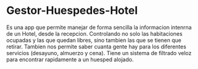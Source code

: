 # Gestor-Huespedes-Hotel

Es una app que permite manejar de forma sencilla la informacion intenrna de un Hotel, desde la recepcion.
Controlando no solo las habitaciones ocupadas y las que quedan libres, sino tambien las que se tienen que retirar.
Tambien nos permite saber cuanta gente hay para los diferentes servicios (desayuno, almuerzo y cena).
Tiene un sistema de filtrado veloz para encontrar rapidamente a un huesped alojado.
